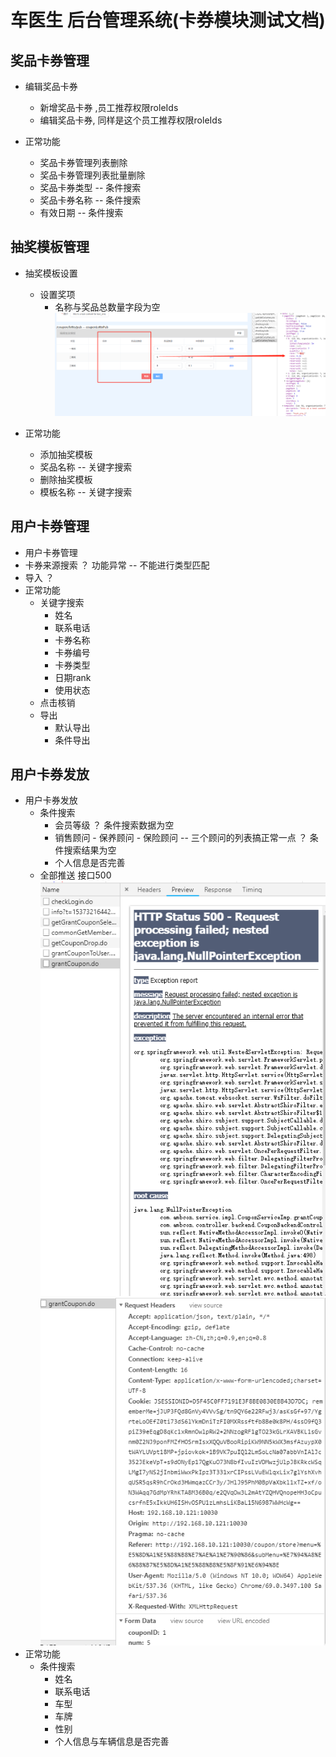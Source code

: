 车医生 后台管理系统(卡券模块测试文档)
==================================

## 奖品卡券管理
+ 编辑奖品卡券
  + 新增奖品卡券 ,员工推荐权限roleIds
  + 编辑奖品卡券, 同样是这个员工推荐权限roleIds


+ 正常功能
  + 奖品卡券管理列表删除
  + 奖品卡券管理列表批量删除
  + 奖品卡券类型 -- 条件搜索
  + 奖品卡券名称 -- 条件搜索
  + 有效日期 -- 条件搜索

## 抽奖模板管理
+ 抽奖模板设置 
  + 设置奖项
    + 名称与奖品总数量字段为空      
     ![list-1](imgs/2018-09-19/list-1.jpg) 

+ 正常功能
  + 添加抽奖模板
  + 奖品名称 -- 关键字搜索
  + 删除抽奖模板
  + 模板名称 -- 关键字搜索

## 用户卡券管理
+ 用户卡券管理 
 + 卡券来源搜索 ？ 功能异常  -- 不能进行类型匹配
 + 导入 ？ 
+ 正常功能 
  + 关键字搜索
    + 姓名
    + 联系电话
    + 卡券名称
    + 卡券编号
    + 卡券类型
    + 日期rank
    + 使用状态
  + 点击核销
  + 导出
    + 默认导出
    + 条件导出

## 用户卡券发放
+ 用户卡券发放
  + 条件搜索
    + 会员等级 ？ 条件搜索数据为空
    + 销售顾问 - 保养顾问 - 保险顾问 -- 三个顾问的列表搞正常一点 ？ 条件搜索结果为空
    + 个人信息是否完善
  + 全部推送 接口500
    ![list-2](imgs/2018-09-19/list-2.jpg) 
    ![list-3](imgs/2018-09-19/list-3.jpg) 
+ 正常功能
  + 条件搜索
    + 姓名
    + 联系电话
    + 车型
    + 车牌
    + 性别
    + 个人信息与车辆信息是否完善
